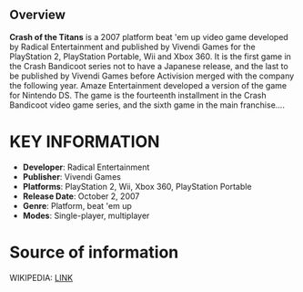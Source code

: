 ## Overview


**Crash of the Titans** is a 2007 platform beat 'em up video game developed by Radical Entertainment and published by Vivendi Games for the PlayStation 2, PlayStation Portable, Wii and Xbox 360. It is the first game in the Crash Bandicoot series not to have a Japanese release, and the last to be published by Vivendi Games before Activision merged with the company the following year. Amaze Entertainment developed a version of the game for Nintendo DS. The game is the fourteenth installment in the Crash Bandicoot video game series, and the sixth game in the main franchise....
# KEY INFORMATION

- **Developer**: Radical Entertainment
- **Publisher**: Vivendi Games
- **Platforms**: PlayStation 2, Wii, Xbox 360, PlayStation Portable
- **Release Date**: October 2, 2007
- **Genre**: Platform, beat 'em up
- **Modes**: Single-player, multiplayer
# Source of information
 WIKIPEDIA: [LINK](https://en.wikipedia.org/wiki/Crash_of_the_Titans)